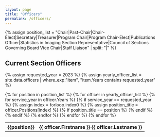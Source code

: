 ```yaml
---
layout: page
title: "Officers"
permalink: /officers/
---
```


{% assign position_list = "Chair|Past-Chair|Chair-Elect|Secretary|Treasurer|Program Chair|Program Chair-Elect|Publications Officer|Statistics in Imaging Section Representative|Council of Sections Governing Board Vice Chair|Staff Liaison" | split: "|" %}

## Current Section Officers

{% assign requested_year = 2023 %}
{% assign yearly_officer_list = site.data.officers | where_exp:"item", "item.Years contains requested_year" %}
<table>
{% for position in position_list %}
  {% for officer in yearly_officer_list %}
    {% for service_year in officer.Years %}
      {% if service_year == requested_year %}
        {% assign index = forloop.index0 %}
        {% assign position_title = officer.Positions[index] %}
        {% if position_title == position %}
            <tr>
            <th>
            <b>{{position}}</b>
            </th>
            <th>
            {{ officer.Firstname }} {{ officer.Lastname }}
            </th>
            </tr>
        {% endif %}
      {% endif %}
    {% endfor %}
  {% endfor %}
{% endfor %}
</table>












